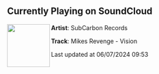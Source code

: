 ## Currently Playing on SoundCloud

[<img align="left" width="100" src="https://i1.sndcdn.com/artworks-FyI6f6z94uwfabtY-INbeUg-t500x500.jpg">](https://soundcloud.com/subcarbon/mikes-revenge-vision)

**Artist**: SubCarbon Records 

**Track**: Mikes Revenge - Vision

Last updated at 06/07/2024 09:53
